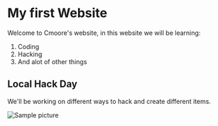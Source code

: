 # My first Website
Welcome to Cmoore's website, in this website we will be learning:

1. Coding
2. Hacking
3. And alot of other things

## Local Hack Day

We'll be working on different ways to hack and create different items.


<img src="/pix/samples/15m.jpg" style="max-width:100%" alt="Sample picture">
